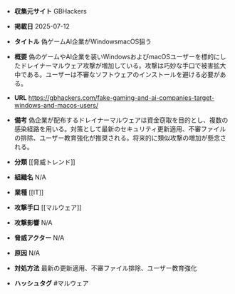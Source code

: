 - **収集元サイト**
GBHackers

- **掲載日**
2025-07-12

- **タイトル**
偽ゲームAI企業がWindowsmacOS狙う

- **概要**
偽のゲームやAI企業を装いWindowsおよびmacOSユーザーを標的にしたドレイナーマルウェア攻撃が増加している。攻撃は巧妙な手口で被害拡大中である。ユーザーは不審なソフトウェアのインストールを避ける必要がある。

- **URL**
https://gbhackers.com/fake-gaming-and-ai-companies-target-windows-and-macos-users/

- **備考**
偽企業が配布するドレイナーマルウェアは資金窃取を目的とし、複数の感染経路を用いる。対策として最新のセキュリティ更新適用、不審ファイルの排除、ユーザー教育強化が推奨される。将来的に類似攻撃の増加が懸念される。

- **分類**
[[脅威トレンド]]

- **組織名**
N/A

- **業種**
[[IT]]

- **攻撃手口**
[[マルウェア]]

- **攻撃影響**
N/A

- **脅威アクター**
N/A

- **原因**
N/A

- **対処方法**
最新の更新適用、不審ファイル排除、ユーザー教育強化

- **ハッシュタグ**
#マルウェア
